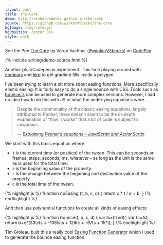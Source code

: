```yaml
---
layout: post
title: The Core
demo: http://winkervsbecks.github.io/the-core
source: https://github.com/winkerVSbecks/the-core
bgImage: /img/core.gif
bgPosition: center 35%
style: dark
---
```


<p data-height="460" data-theme-id="7569" data-slug-hash="lkqGo" data-default-tab="result" class='codepen'>See the Pen <a href='http://codepen.io/winkerVSbecks/pen/lkqGo/'>The Core</a> by Varun Vachhar (<a href='http://codepen.io/winkerVSbecks'>@winkerVSbecks</a>) on <a href='http://codepen.io'>CodePen</a>.</p>
<script async src="//codepen.io/assets/embed/ei.js"></script>

{% include writing/demo-source.html %}

Another p5js/Codepen.io experiment. This time playing around with  [contours](http://p5js.org/reference/#/p5/beginContour) and  [lerp](http://p5js.org/reference/#/p5/lerpColor) to get gradient fills inside a polygon.

<!--more-->

I've been trying to learn a bit more about easing functions. More specifically elastic easing. It is fairly easy to do a single bounce with CSS. Tools such as  [bounce.js](http://bouncejs.com/#{s:[{T:"c",e:"b",d:1000,D:0,f:{x:1,y:1},t:{x:2,y:1},s:1,b:4},{T:"c",e:"b",d:1000,D:0,f:{x:1,y:1},t:{x:1,y:2},s:1,b:6}]}) can be used to generate more complex versions. However, I had no idea how to do this with JS or what the underlying equations were &hellip;

<blockquote>
  <p>Despite the commonality of the classic easing equations, largely attributed to Penner, there doesn’t seem to be the in-depth examination of “how it works” that a lot of code is subject to nowadays.</p>

  <cite>
    &mdash;
    <a href="http://upshots.org/actionscript/jsas-understanding-easing">
      Explaining Penner’s equations – JavaScript and ActionScript
    </a>
  </cite>
</blockquote>

We start with this basic equation where:

- `t` is the current time (or position) of the tween. This can be seconds or frames, steps, seconds, ms, whatever – as long as the unit is the same as is used for the total time.
- `b` is the beginning value of the property.
- `c` is the change between the beginning and destination value of the property.
- `d` is the total time of the tween.

{% highlight js %}
function noEasing (t, b, c, d) {
	return c * t / d + b;
}
{% endhighlight %}

And then use polynomial functions to create all kinds of easing effects:

{% highlight js %}
function bounce(t, b, c, d) {
  var ts=(t/=d)*t;
  var tc=ts*t;
  return b+c*(33*tc*ts + -106*ts*ts + 126*tc + -67*ts + 15*t);
}
{% endhighlight %}

Tim Groleau built this a really cool  [Easing Function Generator](http://www.timotheegroleau.com/Flash/experiments/easing_function_generator.htm) which I used to generate the bounce easing function.
